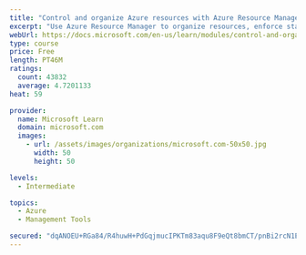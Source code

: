 ```yaml
---
title: "Control and organize Azure resources with Azure Resource Manager"
excerpt: "Use Azure Resource Manager to organize resources, enforce standards, and protect critical assets from deletion."
webUrl: https://docs.microsoft.com/en-us/learn/modules/control-and-organize-with-azure-resource-manager/
type: course
price: Free
length: PT46M
ratings:
  count: 43832
  average: 4.7201133
heat: 59

provider:
  name: Microsoft Learn
  domain: microsoft.com
  images:
    - url: /assets/images/organizations/microsoft.com-50x50.jpg
      width: 50
      height: 50

levels:
  - Intermediate

topics:
  - Azure
  - Management Tools

secured: "dqANOEU+RGa84/R4huwH+PdGqjmucIPKTm83aqu8F9eQt8bmCT/pnBi2rcN1EWORXR3aHYraZ1JZeT59uMqRJGUHadlJWU9jDqf9oLXseH3KsTNLlswxXF2hhfwMZLSunVwbS0lyCbRq/5Sjr+nWo079h4wshXmlShV74YQUqgmYnWuGxNXjLS1q0rYYk0xGo9vRHab39Q1BeyY8TclxIHbj1PhrdViUJtXpTM2kwctfw4iZ56KuPYPZ3KBT7v3WzV2YEkhapooLUwRS4YtmkFMAFDfbd9PQTM51gBs+cgx5hI/45Jz/yzwD3Rn/gm/dOVsC2r04Fc/sc5UyuGFk8pHAB985647LX9MCk5hnTMCIKxh28um3yD0h7dtECB4FvD2mlG2pod0Lkw95maG5RydOSTD74+sUzmna0h+SdJeLYH783YGdSo6Fz3oQByzb;FJVzOVyJ0sIH5CzdSAAQJQ=="
---
```


